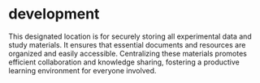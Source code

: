 # development
This designated location is for securely storing all experimental data and study materials. It ensures that essential documents and resources are organized and easily accessible. Centralizing these materials promotes efficient collaboration and knowledge sharing, fostering a productive learning environment for everyone involved.
